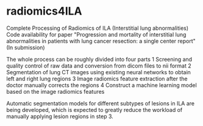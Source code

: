 # radiomics4ILA
Complete Processing of Radiomics of ILA (Interstitial lung abnormalities)
Code availability for paper "Progression and mortality of interstitial lung abnormalities in patients with lung cancer resection: a single center report" (In submission)

The whole process can be roughly divided into four parts
1 Screening and quality control of raw data and conversion from dicom files to nii format
2 Segmentation of lung CT images using existing neural networks to obtain left and right lung regions
3 Image radiomics feature extraction after the doctor manually corrects the regions
4 Construct a machine learning model based on the image radiomics features

Automatic segmentation models for different subtypes of lesions in ILA are being developed, which is expected to greatly reduce the workload of manually applying lesion regions in step 3.
